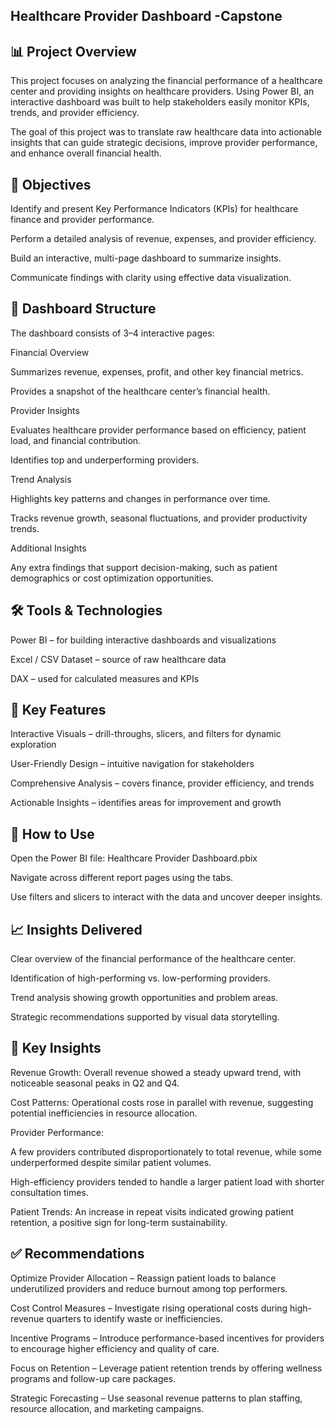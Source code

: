 Healthcare Provider Dashboard -Capstone
----------------------------------------------------------------------------------------------------------------------------------------------------------------------------
📊 Project Overview
----------------------------------------------------------------------------------------------------------------------------------------------------------------------------

This project focuses on analyzing the financial performance of a healthcare center and providing insights on healthcare providers. Using Power BI, an interactive dashboard was built to help stakeholders easily monitor KPIs, trends, and provider efficiency.

The goal of this project was to translate raw healthcare data into actionable insights that can guide strategic decisions, improve provider performance, and enhance overall financial health.

🎯 Objectives
----------------------------------------------------------------------------------------------------------------------------------------------------------------------------

Identify and present Key Performance Indicators (KPIs) for healthcare finance and provider performance.

Perform a detailed analysis of revenue, expenses, and provider efficiency.

Build an interactive, multi-page dashboard to summarize insights.

Communicate findings with clarity using effective data visualization.

📑 Dashboard Structure
----------------------------------------------------------------------------------------------------------------------------------------------------------------------------

The dashboard consists of 3–4 interactive pages:

Financial Overview

Summarizes revenue, expenses, profit, and other key financial metrics.

Provides a snapshot of the healthcare center’s financial health.

Provider Insights

Evaluates healthcare provider performance based on efficiency, patient load, and financial contribution.

Identifies top and underperforming providers.

Trend Analysis

Highlights key patterns and changes in performance over time.

Tracks revenue growth, seasonal fluctuations, and provider productivity trends.

Additional Insights

Any extra findings that support decision-making, such as patient demographics or cost optimization opportunities.

🛠️ Tools & Technologies
----------------------------------------------------------------------------------------------------------------------------------------------------------------------------

Power BI – for building interactive dashboards and visualizations

Excel / CSV Dataset – source of raw healthcare data

DAX – used for calculated measures and KPIs

📌 Key Features
----------------------------------------------------------------------------------------------------------------------------------------------------------------------------
Interactive Visuals – drill-throughs, slicers, and filters for dynamic exploration

User-Friendly Design – intuitive navigation for stakeholders

Comprehensive Analysis – covers finance, provider efficiency, and trends

Actionable Insights – identifies areas for improvement and growth

🚀 How to Use
----------------------------------------------------------------------------------------------------------------------------------------------------------------------------

Open the Power BI file: Healthcare Provider Dashboard.pbix

Navigate across different report pages using the tabs.

Use filters and slicers to interact with the data and uncover deeper insights.

📈 Insights Delivered
----------------------------------------------------------------------------------------------------------------------------------------------------------------------------

Clear overview of the financial performance of the healthcare center.

Identification of high-performing vs. low-performing providers.

Trend analysis showing growth opportunities and problem areas.

Strategic recommendations supported by visual data storytelling.

🔎 Key Insights
----------------------------------------------------------------------------------------------------------------------------------------------------------------------------

Revenue Growth: Overall revenue showed a steady upward trend, with noticeable seasonal peaks in Q2 and Q4.

Cost Patterns: Operational costs rose in parallel with revenue, suggesting potential inefficiencies in resource allocation.

Provider Performance:

A few providers contributed disproportionately to total revenue, while some underperformed despite similar patient volumes.

High-efficiency providers tended to handle a larger patient load with shorter consultation times.

Patient Trends: An increase in repeat visits indicated growing patient retention, a positive sign for long-term sustainability.

✅ Recommendations
----------------------------------------------------------------------------------------------------------------------------------------------------------------------------

Optimize Provider Allocation – Reassign patient loads to balance underutilized providers and reduce burnout among top performers.

Cost Control Measures – Investigate rising operational costs during high-revenue quarters to identify waste or inefficiencies.

Incentive Programs – Introduce performance-based incentives for providers to encourage higher efficiency and quality of care.

Focus on Retention – Leverage patient retention trends by offering wellness programs and follow-up care packages.

Strategic Forecasting – Use seasonal revenue patterns to plan staffing, resource allocation, and marketing campaigns.
